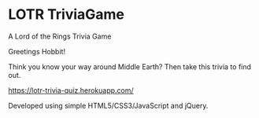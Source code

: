 # LOTR TriviaGame

A Lord of the Rings Trivia Game

Greetings Hobbit!

Think you know your way around Middle Earth? Then take this trivia to find out.

https://lotr-trivia-quiz.herokuapp.com/ 

Developed using simple HTML5/CSS3/JavaScript and jQuery. 